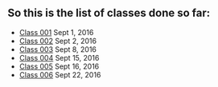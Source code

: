 ## So this is the list of classes done so far:
>
* [Class 001](https://github.com/Gideonamani/834/blob/gh-pages/%D0%9C%D0%B5%D1%82%D0%BE%D0%B4%D1%8B%20%D0%A1%D0%BE%D0%B2%D1%80%D0%B5%D0%BC%D0%B5%D0%BD%D0%BD%D1%8B%D1%85%20%D0%94%D0%B8%D0%B0%D0%B3%D0%BD%D0%BE%D1%81%D1%82%D0%B8%D0%BA%D0%B8/Class%20001.md) Sept 1, 2016
* [Class 002](https://github.com/Gideonamani/834/blob/gh-pages/%D0%9C%D0%B5%D1%82%D0%BE%D0%B4%D1%8B%20%D0%A1%D0%BE%D0%B2%D1%80%D0%B5%D0%BC%D0%B5%D0%BD%D0%BD%D1%8B%D1%85%20%D0%94%D0%B8%D0%B0%D0%B3%D0%BD%D0%BE%D1%81%D1%82%D0%B8%D0%BA%D0%B8/Class%20002.md) Sept 2, 2016
* [Class 003](https://github.com/Gideonamani/834/blob/gh-pages/%D0%9C%D0%B5%D1%82%D0%BE%D0%B4%D1%8B%20%D0%A1%D0%BE%D0%B2%D1%80%D0%B5%D0%BC%D0%B5%D0%BD%D0%BD%D1%8B%D1%85%20%D0%94%D0%B8%D0%B0%D0%B3%D0%BD%D0%BE%D1%81%D1%82%D0%B8%D0%BA%D0%B8/Class%20003.md) Sept 8, 2016
* [Class 004](https://github.com/Gideonamani/834/blob/gh-pages/%D0%9C%D0%B5%D1%82%D0%BE%D0%B4%D1%8B%20%D0%A1%D0%BE%D0%B2%D1%80%D0%B5%D0%BC%D0%B5%D0%BD%D0%BD%D1%8B%D1%85%20%D0%94%D0%B8%D0%B0%D0%B3%D0%BD%D0%BE%D1%81%D1%82%D0%B8%D0%BA%D0%B8/Class%20004.md) Sept 15, 2016
* [Class 005](https://github.com/Gideonamani/834/blob/gh-pages/%D0%9C%D0%B5%D1%82%D0%BE%D0%B4%D1%8B%20%D0%A1%D0%BE%D0%B2%D1%80%D0%B5%D0%BC%D0%B5%D0%BD%D0%BD%D1%8B%D1%85%20%D0%94%D0%B8%D0%B0%D0%B3%D0%BD%D0%BE%D1%81%D1%82%D0%B8%D0%BA%D0%B8/Class%20005.md) Sept 16, 2016
* [Class 006](https://github.com/Gideonamani/834/blob/gh-pages/%D0%9C%D0%B5%D1%82%D0%BE%D0%B4%D1%8B%20%D0%A1%D0%BE%D0%B2%D1%80%D0%B5%D0%BC%D0%B5%D0%BD%D0%BD%D1%8B%D1%85%20%D0%94%D0%B8%D0%B0%D0%B3%D0%BD%D0%BE%D1%81%D1%82%D0%B8%D0%BA%D0%B8/Class%20006.md) Sept 22, 2016
